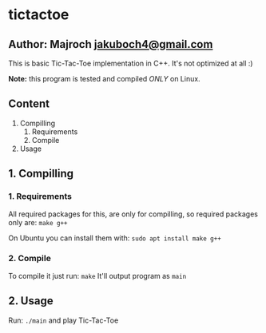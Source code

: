 # tictactoe
## Author: Majroch <jakuboch4@gmail.com>

This is basic Tic-Tac-Toe implementation in C++. It's not optimized at all :)

**Note:** this program is tested and compiled <i>ONLY</i> on Linux.

## Content
1. Compilling
    1. Requirements
    2. Compile
2. Usage

## 1. Compilling
### 1. Requirements
All required packages for this, are only for compilling, so required packages only are:
`make g++`

On Ubuntu you can install them with:
`sudo apt install make g++`

### 2. Compile
To compile it just run:
`make`
It'll output program as `main`

## 2. Usage
Run:
`./main`
and play Tic-Tac-Toe
